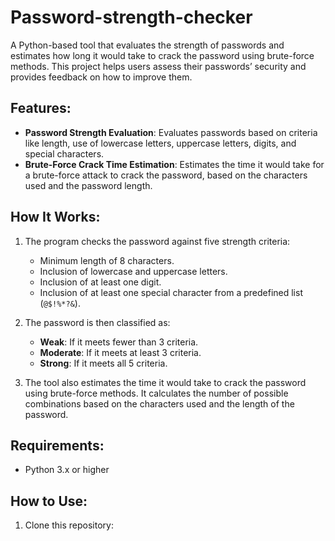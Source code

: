 # Password-strength-checker

A Python-based tool that evaluates the strength of passwords and estimates how long it would take to crack the password using brute-force methods. This project helps users assess their passwords’ security and provides feedback on how to improve them.

## Features:
- **Password Strength Evaluation**: Evaluates passwords based on criteria like length, use of lowercase letters, uppercase letters, digits, and special characters.
- **Brute-Force Crack Time Estimation**: Estimates the time it would take for a brute-force attack to crack the password, based on the characters used and the password length.

## How It Works:
1. The program checks the password against five strength criteria:
   - Minimum length of 8 characters.
   - Inclusion of lowercase and uppercase letters.
   - Inclusion of at least one digit.
   - Inclusion of at least one special character from a predefined list (`@$!%*?&`).
   
2. The password is then classified as:
   - **Weak**: If it meets fewer than 3 criteria.
   - **Moderate**: If it meets at least 3 criteria.
   - **Strong**: If it meets all 5 criteria.

3. The tool also estimates the time it would take to crack the password using brute-force methods. It calculates the number of possible combinations based on the characters used and the length of the password.

## Requirements:
- Python 3.x or higher

## How to Use:
1. Clone this repository:
   ```bash
   

